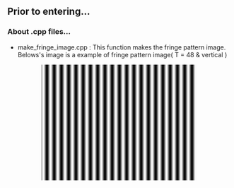 Prior to entering...
---


### About .cpp files...
- make_fringe_image.cpp : This function makes the fringe pattern image.  Belows's image is a example of fringe pattern image( T = 48 & vertical )  
 <img src="48_hor00.bmp" alt="fringe pattern image" style="width: 350px; display:block; margin:0 auto;"/>

